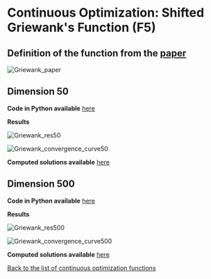 # Continuous Optimization: Shifted Griewank's Function (F5)

## Definition of the function from the [paper](https://github.com/lisakoppe/DSTI-Metaheuristics_Optimization/blob/master/Resources/CEC2008_TechnicalReport.pdf)

![Griewank_paper](https://github.com/lisakoppe/DSTI-Metaheuristics_Optimization/blob/master/07-Shifted_Griewanks_Function/Screenshots/Griewank_paper.png)


## Dimension 50

**Code in Python available** [here](https://github.com/lisakoppe/DSTI-Metaheuristics_Optimization/blob/master/07-Shifted_Griewanks_Function/Shifted_Griewank_dim50.py)

**Results**

![Griewank_res50](https://github.com/lisakoppe/DSTI-Metaheuristics_Optimization/blob/master/07-Shifted_Griewanks_Function/Screenshots/Griewank_res50.png)

![Griewank_convergence_curve50](https://github.com/lisakoppe/DSTI-Metaheuristics_Optimization/blob/master/07-Shifted_Griewanks_Function/Screenshots/Griewank_convergence_curve50.png)

**Computed solutions available** [here](https://github.com/lisakoppe/DSTI-Metaheuristics_Optimization/blob/master/07-Shifted_Griewanks_Function/Griewank_sol50.csv)


## Dimension 500

**Code in Python available** [here](https://github.com/lisakoppe/DSTI-Metaheuristics_Optimization/blob/master/07-Shifted_Griewanks_Function/Shifted_Griewank_dim500.py)

**Results**

![Griewank_res500](https://github.com/lisakoppe/DSTI-Metaheuristics_Optimization/blob/master/07-Shifted_Griewanks_Function/Screenshots/Griewank_res500.png)

![Griewank_convergence_curve500](https://github.com/lisakoppe/DSTI-Metaheuristics_Optimization/blob/master/07-Shifted_Griewanks_Function/Screenshots/Griewank_convergence_curve500.png)

**Computed solutions available** [here](https://github.com/lisakoppe/DSTI-Metaheuristics_Optimization/blob/master/07-Shifted_Griewanks_Function/Griewank_sol500.csv)


[Back to the list of continuous optimization functions](https://github.com/lisakoppe/DSTI-Metaheuristics_Optimization#02-continuous-optimization)

